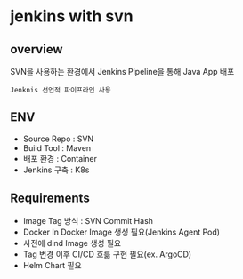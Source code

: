 # jenkins with svn
## overview
SVN을 사용하는 환경에서 Jenkins Pipeline을 통해 Java App 배포

    Jenknis 선언적 파이프라인 사용

## ENV
- Source Repo : SVN
- Build Tool : Maven
- 배포 환경 : Container
- Jenkins 구축 : K8s 

## Requirements
- Image Tag 방식 : SVN Commit Hash
- Docker In Docker Image 생성 필요(Jenkins Agent Pod)
- 사전에 dind Image 생성 필요
- Tag 변경 이후 CI/CD 흐륾 구현 필요(ex. ArgoCD)
- Helm Chart 필요